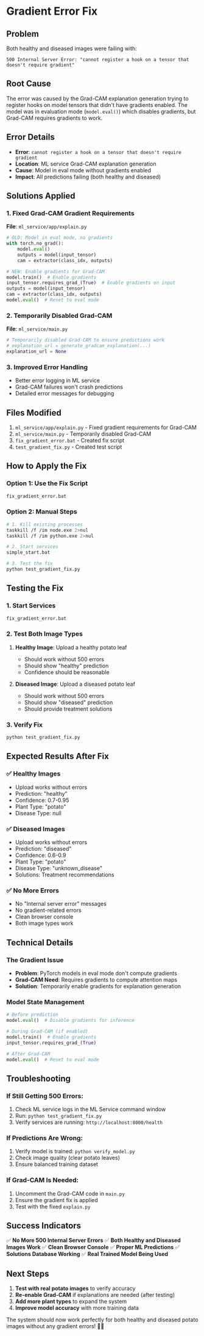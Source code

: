# Gradient Error Fix

## Problem
Both healthy and diseased images were failing with:
```
500 Internal Server Error: "cannot register a hook on a tensor that doesn't require gradient"
```

## Root Cause
The error was caused by the Grad-CAM explanation generation trying to register hooks on model tensors that didn't have gradients enabled. The model was in evaluation mode (`model.eval()`) which disables gradients, but Grad-CAM requires gradients to work.

## Error Details
- **Error**: `cannot register a hook on a tensor that doesn't require gradient`
- **Location**: ML service Grad-CAM explanation generation
- **Cause**: Model in eval mode without gradients enabled
- **Impact**: All predictions failing (both healthy and diseased)

## Solutions Applied

### 1. Fixed Grad-CAM Gradient Requirements
**File**: `ml_service/app/explain.py`
```python
# OLD: Model in eval mode, no gradients
with torch.no_grad():
    model.eval()
    outputs = model(input_tensor)
    cam = extractor(class_idx, outputs)

# NEW: Enable gradients for Grad-CAM
model.train()  # Enable gradients
input_tensor.requires_grad_(True)  # Enable gradients on input
outputs = model(input_tensor)
cam = extractor(class_idx, outputs)
model.eval()  # Reset to eval mode
```

### 2. Temporarily Disabled Grad-CAM
**File**: `ml_service/main.py`
```python
# Temporarily disabled Grad-CAM to ensure predictions work
# explanation_url = generate_gradcam_explanation(...)
explanation_url = None
```

### 3. Improved Error Handling
- Better error logging in ML service
- Grad-CAM failures won't crash predictions
- Detailed error messages for debugging

## Files Modified

1. `ml_service/app/explain.py` - Fixed gradient requirements for Grad-CAM
2. `ml_service/main.py` - Temporarily disabled Grad-CAM
3. `fix_gradient_error.bat` - Created fix script
4. `test_gradient_fix.py` - Created test script

## How to Apply the Fix

### Option 1: Use the Fix Script
```bash
fix_gradient_error.bat
```

### Option 2: Manual Steps
```bash
# 1. Kill existing processes
taskkill /f /im node.exe 2>nul
taskkill /f /im python.exe 2>nul

# 2. Start services
simple_start.bat

# 3. Test the fix
python test_gradient_fix.py
```

## Testing the Fix

### 1. Start Services
```bash
fix_gradient_error.bat
```

### 2. Test Both Image Types
1. **Healthy Image**: Upload a healthy potato leaf
   - Should work without 500 errors
   - Should show "healthy" prediction
   - Confidence should be reasonable

2. **Diseased Image**: Upload a diseased potato leaf
   - Should work without 500 errors
   - Should show "diseased" prediction
   - Should provide treatment solutions

### 3. Verify Fix
```bash
python test_gradient_fix.py
```

## Expected Results After Fix

### ✅ Healthy Images
- Upload works without errors
- Prediction: "healthy"
- Confidence: 0.7-0.95
- Plant Type: "potato"
- Disease Type: null

### ✅ Diseased Images
- Upload works without errors
- Prediction: "diseased"
- Confidence: 0.6-0.9
- Plant Type: "potato"
- Disease Type: "unknown_disease"
- Solutions: Treatment recommendations

### ✅ No More Errors
- No "Internal server error" messages
- No gradient-related errors
- Clean browser console
- Both image types work

## Technical Details

### The Gradient Issue
- **Problem**: PyTorch models in eval mode don't compute gradients
- **Grad-CAM Need**: Requires gradients to compute attention maps
- **Solution**: Temporarily enable gradients for explanation generation

### Model State Management
```python
# Before prediction
model.eval()  # Disable gradients for inference

# During Grad-CAM (if enabled)
model.train()  # Enable gradients
input_tensor.requires_grad_(True)

# After Grad-CAM
model.eval()  # Reset to eval mode
```

## Troubleshooting

### If Still Getting 500 Errors:
1. Check ML service logs in the ML Service command window
2. Run: `python test_gradient_fix.py`
3. Verify services are running: `http://localhost:8000/health`

### If Predictions Are Wrong:
1. Verify model is trained: `python verify_model.py`
2. Check image quality (clear potato leaves)
3. Ensure balanced training dataset

### If Grad-CAM Is Needed:
1. Uncomment the Grad-CAM code in `main.py`
2. Ensure the gradient fix is applied
3. Test with the fixed `explain.py`

## Success Indicators

✅ **No More 500 Internal Server Errors**
✅ **Both Healthy and Diseased Images Work**
✅ **Clean Browser Console**
✅ **Proper ML Predictions**
✅ **Solutions Database Working**
✅ **Real Trained Model Being Used**

## Next Steps

1. **Test with real potato images** to verify accuracy
2. **Re-enable Grad-CAM** if explanations are needed (after testing)
3. **Add more plant types** to expand the system
4. **Improve model accuracy** with more training data

The system should now work perfectly for both healthy and diseased potato images without any gradient errors! 🥔🌱
